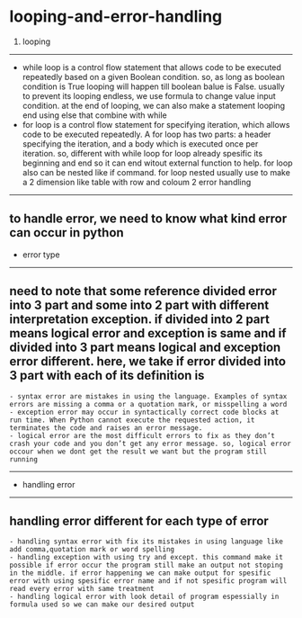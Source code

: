 # looping-and-error-handling
1. looping
--------------
- while loop is a control flow statement that allows code to be executed repeatedly based on a given Boolean condition. so, as long as boolean condition is True looping will happen till boolean balue is False. usually to prevent its looping endless, we use formula to change value input condition. at the end of looping, we can also make a statement looping end using else that combine with while
- for loop is a control flow statement for specifying iteration, which allows code to be executed repeatedly. A for loop has two parts: a header specifying the iteration, and a body which is executed once per iteration. so, different with while loop for loop already spesific its beginning and end so it can end witout external function to help. for loop also can be nested like if command. for loop nested usually use to make a 2 dimension like table with row and coloum
2 error handling
----------------
to handle error, we need to know what kind error can occur in python
----------------
- error type
--------------
need to note that some reference divided error into 3 part and some into 2 part with different interpretation exception. if divided into 2 part means logical error and exception is same and if divided into 3 part means logical and exception error different. here, we take if error divided into 3 part with each of its definition is
---------------
    - syntax error are mistakes in using the language. Examples of syntax errors are missing a comma or a quotation mark, or misspelling a word
    - exception error may occur in syntactically correct code blocks at run time. When Python cannot execute the requested action, it terminates the code and raises an error message.
    - logical error are the most difficult errors to fix as they don’t crash your code and you don’t get any error message. so, logical error occour when we dont get the result we want but the program still running
----------------
- handling error
-----------------
handling error different for each type of error
----------------
    - handling syntax error with fix its mistakes in using language like add comma,quotation mark or word spelling
    - handling exception with using try and except. this command make it possible if error occur the program still make an output not stoping in the middle. if error happening we can make output for spesific error with using spesific error name and if not spesific program will read every error with same treatment
    - handling logical error with look detail of program espessially in formula used so we can make our desired output
